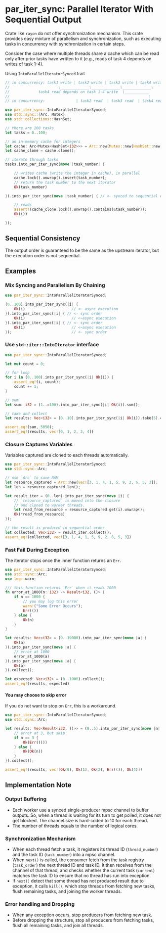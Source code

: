 # par_iter_sync: Parallel Iterator With Sequential Output

Crate like `rayon` do not offer synchronization mechanism.
This crate provides easy mixture of parallelism and synchronization,
such as executing tasks in concurrency with synchronization in certain steps.

Consider the case where multiple threads share a cache which can be read
only after prior tasks have written to it (e.g., reads of task 4 depends
on writes of task 1-4).

Using `IntoParallelIteratorSynced` trait
```rust
// in concurrency: task1 write | task2 write | task3 write | task4 write
//                      \_____________\_____________\_____________\
//             task4 read depends on task 1-4 write  \___________
//                                                               \
// in concurrency:              | task2 read  | task3 read  | task4 read

use par_iter_sync::IntoParallelIteratorSynced;
use std::sync::{Arc, Mutex};
use std::collections::HashSet;

// there are 100 tasks
let tasks = 0..100;

// an in-memory cache for integers
let cache: Arc<Mutex<HashSet<i32>>> = Arc::new(Mutex::new(HashSet::new()));
let cache_clone = cache.clone();

// iterate through tasks
tasks.into_par_iter_sync(move |task_number| {

    // writes cache (write the integer in cache), in parallel
    cache.lock().unwrap().insert(task_number);
    // return the task number to the next iterator
    Ok(task_number)

}).into_par_iter_sync(move |task_number| { // <- synced to sequential order

    // reads
    assert!(cache_clone.lock().unwrap().contains(&task_number));
    Ok(())

});
```

## Sequential Consistency
The output order is guaranteed to be the same as the upstream iterator,
but the execution order is not sequential.

## Examples

### Mix Syncing and Parallelism By Chaining
```rust
use par_iter_sync::IntoParallelIteratorSynced;

(0..100).into_par_iter_sync(|i| {
    Ok(i)                     // <~ async execution
}).into_par_iter_sync(|i| { // <- sync order
    Ok(i)                     // <~async execution
}).into_par_iter_sync(|i| { // <- sync order
    Ok(i)                     // <~async execution
});                           // <- sync order
```

### Use `std::iter::IntoIterator` interface
```rust
use par_iter_sync::IntoParallelIteratorSynced;

let mut count = 0;

// for loop
for i in (0..100).into_par_iter_sync(|i| Ok(i)) {
    assert_eq!(i, count);
    count += 1;
}

// sum
let sum: i32 = (1..=100).into_par_iter_sync(|i| Ok(i)).sum();

// take and collect
let results: Vec<i32> = (0..10).into_par_iter_sync(|i| Ok(i)).take(5).collect();

assert_eq!(sum, 5050);
assert_eq!(results, vec![0, 1, 2, 3, 4])
```

### Closure Captures Variables
Variables captured are cloned to each threads automatically.
```rust
use par_iter_sync::IntoParallelIteratorSynced;
use std::sync::Arc;

// use `Arc` to save RAM
let resource_captured = Arc::new(vec![3, 1, 4, 1, 5, 9, 2, 6, 5, 3]);
let len = resource_captured.len();

let result_iter = (0..len).into_par_iter_sync(move |i| {
    // `resource_captured` is moved into the closure
    // and cloned to worker threads.
    let read_from_resource = resource_captured.get(i).unwrap();
    Ok(*read_from_resource)
});

// the result is produced in sequential order
let collected: Vec<i32> = result_iter.collect();
assert_eq!(collected, vec![3, 1, 4, 1, 5, 9, 2, 6, 5, 3])
```

### Fast Fail During Exception
The iterator stops once the inner function returns an `Err`.
```rust
use par_iter_sync::IntoParallelIteratorSynced;
use std::sync::Arc;
use log::warn;

/// this function returns `Err` when it reads 1000
fn error_at_1000(n: i32) -> Result<i32, ()> {
    if n == 1000 {
        // you may log this error
        warn!("Some Error Occurs");
        Err(())
    } else {
        Ok(n)
    }
}

let results: Vec<i32> = (0..10000).into_par_iter_sync(move |a| {
    Ok(a)
}).into_par_iter_sync(move |a| {
    // error at 1000
    error_at_1000(a)
}).into_par_iter_sync(move |a| {
    Ok(a)
}).collect();

let expected: Vec<i32> = (0..1000).collect();
assert_eq!(results, expected)
```

#### You may choose to skip error
If you do not want to stop on `Err`, this is a workaround.
```rust
use par_iter_sync::IntoParallelIteratorSynced;
use std::sync::Arc;

let results: Vec<Result<i32, ()>> = (0..5).into_par_iter_sync(move |n| {
    // error at 3, but skip
    if n == 3 {
        Ok(Err(()))
    } else {
        Ok(Ok(n))
    }
}).collect();

assert_eq!(results, vec![Ok(0), Ok(1), Ok(2), Err(()), Ok(4)])
```

## Implementation Note

### Output Buffering
- Each worker use a synced single-producer mpsc channel to buffer outputs.
  So, when a thread is waiting for its turn to get polled, it does not
  get blocked. The channel size is hard-coded to 10 for each thread.
- The number of threads equals to the number of logical cores.

### Synchronization Mechanism
- When each thread fetch a task, it registers its thread ID (`thread_number`)
  and the task ID (`task_number`) into a mpsc channel.
- When `next()` is called, the consumer fetch from the task registry
  (`task_order`) the next thread ID and task ID.
  It then receives from the channel of that thread, and checks whether
  the current task (`current`) matches the task ID to ensure that no thread
  has run into exception.
- If `next()` detect that some thread has not produced result due to exception,
  it calls `kill()`, which stop threads from fetching new tasks,
  flush remaining tasks, and joining the worker threads.

### Error handling and Dropping
- When any exception occurs, stop producers from fetching new task.
- Before dropping the structure, stop all producers from fetching tasks,
  flush all remaining tasks, and join all threads.
